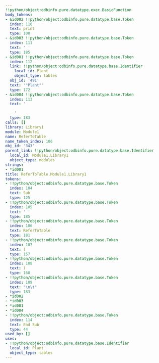 ```yaml
---
!!python/object:odbinfo.pure.datatype.exec.BasicFunction
body_tokens:
- &id002 !!python/object:odbinfo.pure.datatype.base.Token
  index: 110
  text: print
  type: 100
- &id003 !!python/object:odbinfo.pure.datatype.base.Token
  index: 111
  text: ' '
  type: 185
- &id001 !!python/object:odbinfo.pure.datatype.base.Token
  index: 112
  link: !!python/object:odbinfo.pure.datatype.base.Identifier
    local_id: Plant
    object_type: tables
  obj_id: '491'
  text: '"Plant"'
  type: 172
- &id004 !!python/object:odbinfo.pure.datatype.base.Token
  index: 113
  text: '

    '
  type: 183
calls: []
library: Library1
module: Module1
name: ReferToTable
name_token_index: 106
obj_id: '343'
parent_link: !!python/object:odbinfo.pure.datatype.base.Identifier
  local_id: Module1.Library1
  object_type: modules
strings:
- *id001
title: ReferToTable.Module1.Library1
tokens:
- !!python/object:odbinfo.pure.datatype.base.Token
  index: 104
  text: Sub
  type: 125
- !!python/object:odbinfo.pure.datatype.base.Token
  index: 105
  text: ' '
  type: 185
- !!python/object:odbinfo.pure.datatype.base.Token
  index: 106
  text: ReferToTable
  type: 181
- !!python/object:odbinfo.pure.datatype.base.Token
  index: 107
  text: (
  type: 157
- !!python/object:odbinfo.pure.datatype.base.Token
  index: 108
  text: )
  type: 168
- !!python/object:odbinfo.pure.datatype.base.Token
  index: 109
  text: "\n\t"
  type: 183
- *id002
- *id003
- *id001
- *id004
- !!python/object:odbinfo.pure.datatype.base.Token
  index: 114
  text: End Sub
  type: 44
used_by: []
uses:
- !!python/object:odbinfo.pure.datatype.base.Identifier
  local_id: Plant
  object_type: tables
---
```

